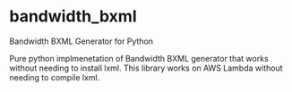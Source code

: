 # bandwidth_bxml
Bandwidth BXML Generator for Python

Pure python implmenetation of Bandwidth BXML generator that works without needing to install lxml. This library works on AWS Lambda without needing to compile lxml.

